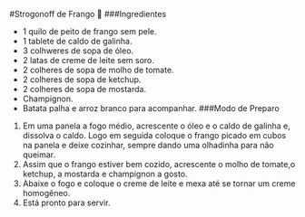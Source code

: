 #Strogonoff de Frango :chicken:
###Ingredientes
 - 1 quilo de peito de frango sem pele.
 - 1 tablete de caldo de galinha.
 - 3 colhweres de sopa de óleo.
 - 2 latas de creme de leite sem soro.
 - 2 colheres de sopa de molho de tomate.
 - 2 colheres de sopa de ketchup.
 - 2 colheres de sopa de mostarda.
 - Champignon.
 - Batata palha e arroz branco para acompanhar.
###Modo de Preparo
 1. Em uma panela a fogo médio, acrescente o óleo e o caldo de galinha e, dissolva o caldo. Logo em seguida coloque o frango picado em cubos na panela e deixe cozinhar, sempre dando uma olhadinha para não queimar.
 2. Assim que o frango estiver bem cozido, acrescente o molho de tomate,o ketchup, a mostarda e champignon a gosto.
 3. Abaixe o fogo e coloque o creme de leite e mexa até se tornar um creme homogêneo.
 4. Está pronto para servir.
